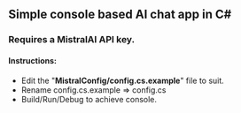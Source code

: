 ## Simple console based AI chat app in C#

### Requires a MistralAI API key.

#### Instructions:
 - Edit the "**MistralConfig/config.cs.example**" file to suit.
 - Rename config.cs.example => config.cs
 - Build/Run/Debug to achieve console.
